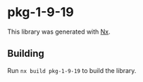 # pkg-1-9-19

This library was generated with [Nx](https://nx.dev).

## Building

Run `nx build pkg-1-9-19` to build the library.
